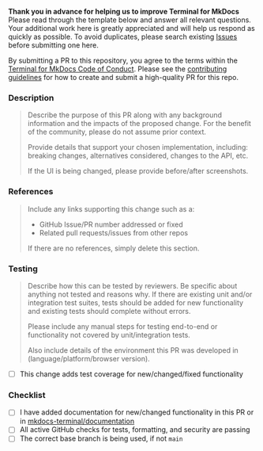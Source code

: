 **Thank you in advance for helping us to improve Terminal for MkDocs**  
Please read through the template below and answer all relevant questions. Your additional work here is greatly appreciated and will help us respond as quickly as possible. To avoid duplicates, please search existing [Issues](https://github.com/ntno/mkdocs-terminal/issues) before submitting one here.

By submitting a PR to this repository, you agree to the terms within the [Terminal for MkDocs Code of Conduct](https://github.com/ntno/mkdocs-terminal/blob/main/CODE_OF_CONDUCT.md).  Please see the [contributing guidelines](https://github.com/ntno/mkdocs-terminal/blob/main/CONTRIBUTING.md) for how to create and submit a high-quality PR for this repo.


### Description

> Describe the purpose of this PR along with any background information and the impacts of the proposed change. For the benefit of the community, please do not assume prior context.
>
> Provide details that support your chosen implementation, including: breaking changes, alternatives considered, changes to the API, etc.
>
> If the UI is being changed, please provide before/after screenshots.


### References

> Include any links supporting this change such as a:
>
> - GitHub Issue/PR number addressed or fixed
> - Related pull requests/issues from other repos
>
> If there are no references, simply delete this section.

### Testing

> Describe how this can be tested by reviewers. Be specific about anything not tested and reasons why. If there are existing unit and/or integration test suites, tests should be added for new functionality and existing tests should complete without errors.
>
> Please include any manual steps for testing end-to-end or functionality not covered by unit/integration tests.
>
> Also include details of the environment this PR was developed in (language/platform/browser version).

- [ ] This change adds test coverage for new/changed/fixed functionality

### Checklist

- [ ] I have added documentation for new/changed functionality in this PR or in [mkdocs-terminal/documentation](https://github.com/ntno/mkdocs-terminal/tree/main/documentation/docs)
- [ ] All active GitHub checks for tests, formatting, and security are passing
- [ ] The correct base branch is being used, if not `main`
